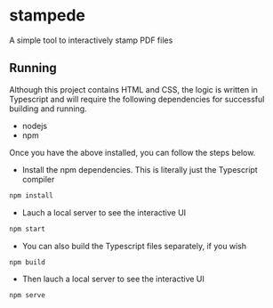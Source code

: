 # stampede

A simple tool to interactively stamp PDF files

## Running

Although this project contains HTML and CSS, the logic is written in Typescript and will require the following dependencies for successful building and running.

- nodejs
- npm

Once you have the above installed, you can follow the steps below.

- Install the npm dependencies. This is literally just the Typescript compiler

```bash
npm install
```

- Lauch a local server to see the interactive UI

```bash
npm start
```

- You can also build the Typescript files separately, if you wish

```bash
npm build
```

- Then lauch a local server to see the interactive UI

```bash
npm serve
```
